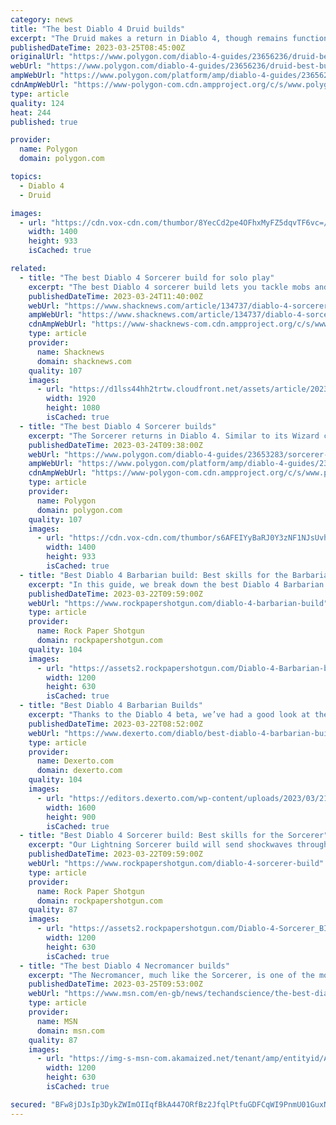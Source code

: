 ```yaml
---
category: news
title: "The best Diablo 4 Druid builds"
excerpt: "The Druid makes a return in Diablo 4, though remains functionally similar to its Diablo 2 counterpart. Able to shapeshift, use elemental magic, and summon minions, the Druid is a jack of all trades."
publishedDateTime: 2023-03-25T08:45:00Z
originalUrl: "https://www.polygon.com/diablo-4-guides/23656236/druid-best-build-skills"
webUrl: "https://www.polygon.com/diablo-4-guides/23656236/druid-best-build-skills"
ampWebUrl: "https://www.polygon.com/platform/amp/diablo-4-guides/23656236/druid-best-build-skills"
cdnAmpWebUrl: "https://www-polygon-com.cdn.ampproject.org/c/s/www.polygon.com/platform/amp/diablo-4-guides/23656236/druid-best-build-skills"
type: article
quality: 124
heat: 244
published: true

provider:
  name: Polygon
  domain: polygon.com

topics:
  - Diablo 4
  - Druid

images:
  - url: "https://cdn.vox-cdn.com/thumbor/8YecCd2pe4OFhxMyFZ5dqvTF6vc=/0x0:3840x2160/1400x933/filters:focal(1613x773:2227x1387):no_upscale()/cdn.vox-cdn.com/uploads/chorus_image/image/72114066/D4_Inarius_and_Lilith.0.jpg"
    width: 1400
    height: 933
    isCached: true

related:
  - title: "The best Diablo 4 Sorcerer build for solo play"
    excerpt: "The best Diablo 4 sorcerer build lets you tackle mobs and bosses from afar with ease. Sorcerers are, as ever in the RPG series, weak in direct combat, but capable of dealing heavy damage and ..."
    publishedDateTime: 2023-03-24T11:40:00Z
    webUrl: "https://www.shacknews.com/article/134737/diablo-4-sorcerer-build"
    ampWebUrl: "https://www.shacknews.com/article/134737/diablo-4-sorcerer-build?amphtml=1"
    cdnAmpWebUrl: "https://www-shacknews-com.cdn.ampproject.org/c/s/www.shacknews.com/article/134737/diablo-4-sorcerer-build?amphtml=1"
    type: article
    provider:
      name: Shacknews
      domain: shacknews.com
    quality: 107
    images:
      - url: "https://d1lss44hh2trtw.cloudfront.net/assets/article/2023/03/23/diablo-4-sorcerer-build_feature.jpg"
        width: 1920
        height: 1080
        isCached: true
  - title: "The best Diablo 4 Sorcerer builds"
    excerpt: "The Sorcerer returns in Diablo 4. Similar to its Wizard counterpart from Diablo 3, the Sorcerer class is capable of casting powerful elemental magic to inflict incredible amounts of damage on groups ..."
    publishedDateTime: 2023-03-24T09:38:00Z
    webUrl: "https://www.polygon.com/diablo-4-guides/23653283/sorcerer-best-build-skills"
    ampWebUrl: "https://www.polygon.com/platform/amp/diablo-4-guides/23653283/sorcerer-best-build-skills"
    cdnAmpWebUrl: "https://www-polygon-com.cdn.ampproject.org/c/s/www.polygon.com/platform/amp/diablo-4-guides/23653283/sorcerer-best-build-skills"
    type: article
    provider:
      name: Polygon
      domain: polygon.com
    quality: 107
    images:
      - url: "https://cdn.vox-cdn.com/thumbor/s6AFEIYyBaRJ0Y3zNF1NJsUvh_c=/0x0:2134x1189/1400x933/filters:focal(897x425:1237x765):no_upscale()/cdn.vox-cdn.com/uploads/chorus_image/image/72110656/diablo_4_sorcerer.0.jpg"
        width: 1400
        height: 933
        isCached: true
  - title: "Best Diablo 4 Barbarian build: Best skills for the Barbarian"
    excerpt: "In this guide, we break down the best Diablo 4 Barbarian build, covering which skills you need to take for the Whirlwind Barbarian. We'll also cover the attack pattern for this build, so that you can ..."
    publishedDateTime: 2023-03-22T09:59:00Z
    webUrl: "https://www.rockpapershotgun.com/diablo-4-barbarian-build"
    type: article
    provider:
      name: Rock Paper Shotgun
      domain: rockpapershotgun.com
    quality: 104
    images:
      - url: "https://assets2.rockpapershotgun.com/Diablo-4-Barbarian-build.jpg/BROK/thumbnail/1200x630/Diablo-4-Barbarian-build.jpg"
        width: 1200
        height: 630
        isCached: true
  - title: "Best Diablo 4 Barbarian Builds"
    excerpt: "Thanks to the Diablo 4 beta, we’ve had a good look at the Barbarian class and spent several hours testing out their skills to a high level. Out of all the classes in the game, the Barbarian is the ..."
    publishedDateTime: 2023-03-22T08:52:00Z
    webUrl: "https://www.dexerto.com/diablo/best-diablo-4-barbarian-builds-2093102/"
    type: article
    provider:
      name: Dexerto.com
      domain: dexerto.com
    quality: 104
    images:
      - url: "https://editors.dexerto.com/wp-content/uploads/2023/03/21/diablo-4-barbarian.jpg"
        width: 1600
        height: 900
        isCached: true
  - title: "Best Diablo 4 Sorcerer build: Best skills for the Sorcerer"
    excerpt: "Our Lightning Sorcerer build will send shockwaves through your enemies and generate Crackling Energy, which you can collect to deal even more damage."
    publishedDateTime: 2023-03-22T09:59:00Z
    webUrl: "https://www.rockpapershotgun.com/diablo-4-sorcerer-build"
    type: article
    provider:
      name: Rock Paper Shotgun
      domain: rockpapershotgun.com
    quality: 87
    images:
      - url: "https://assets2.rockpapershotgun.com/Diablo-4-Sorcerer_BI4wyOR.jpg/BROK/thumbnail/1200x630/Diablo-4-Sorcerer_BI4wyOR.jpg"
        width: 1200
        height: 630
        isCached: true
  - title: "The best Diablo 4 Necromancer builds"
    excerpt: "The Necromancer, much like the Sorcerer, is one of the most formidable classes in Diablo 4. Not only is it capable of slinging spells or inflicting debilitating debuffs on enemies, it can also summon ..."
    publishedDateTime: 2023-03-25T09:53:00Z
    webUrl: "https://www.msn.com/en-gb/news/techandscience/the-best-diablo-4-necromancer-builds/ar-AA194ojw"
    type: article
    provider:
      name: MSN
      domain: msn.com
    quality: 87
    images:
      - url: "https://img-s-msn-com.akamaized.net/tenant/amp/entityid/AA194gGO.img?h=630&w=1200&m=6&q=60&o=t&l=f&f=jpg"
        width: 1200
        height: 630
        isCached: true

secured: "BFw8jDJsIp3DykZWImOIIqfBkA447ORfBz2JfqlPtfuGDFCqWI9PnmU01GuxN73n+UIbKret+yP4cBM+d1Z2JpDfuazrhefdYy9xlvEA6Et6/gdqJbGJg2iNUtJ4RZA6iOtYec6S/SlgfYYErM/L4SwDTF/LfjQTbYfURHUwMuePnoCOO3N3Y2ZUlVxoa5k6yhndRnzK0TWi+NBkJOyFTAJGGH+5BYE2AvItg3ONRRk1yvpvPh0SqS4Ma1jl3fACNK+8o6geseO05U+fI5glEmaXuZFOetoFD6s/+adCX6rA1jvOG78ZJ4JtfORZfXnZ7F0bBAS+z/8k0owpFk1cRP+7w2lseeUOpuqsds/OBBo=;0qK3aY2cGt6WHFe8mVhRHg=="
---
```


